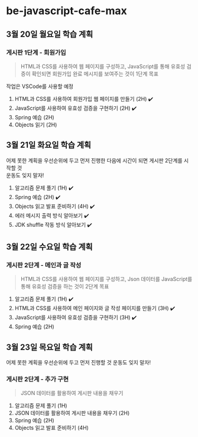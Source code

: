 # be-javascript-cafe-max

## 3월 20일 월요일 학습 계획

### 게시판 1단계 - 회원가입

> HTML과 CSS를 사용하여 웹 페이지를 구성하고, JavaScript를 통해 유효성 검증이 확인되면 회원가입 완료 메시지를 보여주는 것이 1단계 목표

작업은 VSCode를 사용할 예정

1. HTML과 CSS를 사용하여 회원가입 웹 페이지를 만들기 (2H) ✔️
2. JavaScript를 사용하여 유효성 검증을 구현하기 (2H) ✔️
3. Spring 예습 (2H)
4. Objects 읽기 (2H)

## 3월 21일 화요일 학습 계획

어제 못한 계획을 우선순위에 두고 먼저 진행한 다음에 시간이 되면 게시판 2단계를 시작할 것  
운동도 잊지 말자!

1. 알고리즘 문제 풀기 (1H) ✔️
2. Spring 예습 (2H) ✔️
3. Objects 읽고 발표 준비하기 (4H) ✔️
4. 에러 메시지 출력 방식 알아보기 ✔️
5. JDK shuffle 작동 방식 알아보기 ✔️

## 3월 22일 수요일 학습 계획

### 게시판 2단계 - 메인과 글 작성

> HTML과 CSS를 사용하여 웹 페이지를 구성하고, Json 데이터를 JavaScript를 통해 유효성 검증을 하는 것이 2단계 목표

1. 알고리즘 문제 풀기 (1H) ✔️
2. HTML과 CSS를 사용하여 메인 페이지와 글 작성 페이지를 만들기 (3H) ✔️
3. JavaScript를 사용하여 유효성 검증을 구현하기 (3H) ✔️
4. Spring 예습 (2H)

## 3월 23일 목요일 학습 계획

어제 못한 계획을 우선순위에 두고 먼저 진행할 것 
운동도 잊지 말자!

### 게시판 2단계 - 추가 구현

> JSON 데이터를 활용하여 게시판 내용을 채우기

1. 알고리즘 문제 풀기 (1H)
2. JSON 데이터를 활용하여 게시판 내용을 채우기 (2H)
3. Spring 예습 (2H)
4. Objects 읽고 발표 준비하기 (4H)
